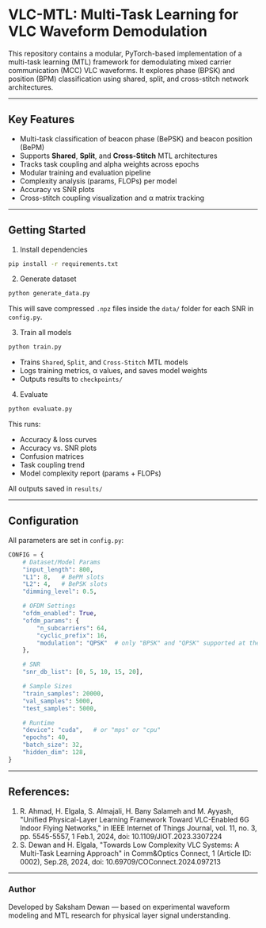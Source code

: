 # VLC-MTL: Multi-Task Learning for VLC Waveform Demodulation

This repository contains a modular, PyTorch-based implementation of a multi-task learning (MTL) framework for demodulating mixed carrier communication (MCC) VLC waveforms. It explores phase (BPSK) and position (BPM) classification using shared, split, and cross-stitch network architectures.

---

## Key Features

- Multi-task classification of beacon phase (BePSK) and beacon position (BePM)
- Supports **Shared**, **Split**, and **Cross-Stitch** MTL architectures
- Tracks task coupling and alpha weights across epochs
- Modular training and evaluation pipeline
- Complexity analysis (params, FLOPs) per model
- Accuracy vs SNR plots
- Cross-stitch coupling visualization and α matrix tracking

---

## Getting Started

1. Install dependencies
```bash
pip install -r requirements.txt
```

2. Generate dataset
```bash
python generate_data.py
```
This will save compressed `.npz` files inside the `data/` folder for each SNR in `config.py`.

3. Train all models
```bash
python train.py
```
- Trains `Shared`, `Split`, and `Cross-Stitch` MTL models
- Logs training metrics, α values, and saves model weights
- Outputs results to `checkpoints/`

4. Evaluate
```bash
python evaluate.py
```
This runs:
- Accuracy & loss curves
- Accuracy vs. SNR plots
- Confusion matrices
- Task coupling trend
- Model complexity report (params + FLOPs)

All outputs saved in `results/`

---

## Configuration

All parameters are set in `config.py`:

```python
CONFIG = {
    # Dataset/Model Params
    "input_length": 800,
    "L1": 8,   # BePM slots
    "L2": 4,   # BePSK slots
    "dimming_level": 0.5,

    # OFDM Settings
    "ofdm_enabled": True,
    "ofdm_params": {
        "n_subcarriers": 64,
        "cyclic_prefix": 16,
        "modulation": "QPSK"  # only "BPSK" and "QPSK" supported at the moment
    },

    # SNR
    "snr_db_list": [0, 5, 10, 15, 20],

    # Sample Sizes
    "train_samples": 20000,
    "val_samples": 5000,
    "test_samples": 5000,

    # Runtime
    "device": "cuda",   # or "mps" or "cpu"
    "epochs": 40,
    "batch_size": 32,
    "hidden_dim": 128,
}
```
---

## References:

1. R. Ahmad, H. Elgala, S. Almajali, H. Bany Salameh and M. Ayyash, "Unified Physical-Layer Learning Framework Toward VLC-Enabled 6G Indoor Flying Networks," in IEEE Internet of Things Journal, vol. 11, no. 3, pp. 5545-5557, 1 Feb.1, 2024, doi: 10.1109/JIOT.2023.3307224
2. S. Dewan and H. Elgala, "Towards Low Complexity VLC Systems: A Multi-Task Learning Approach" in Comm&Optics Connect, 1 (Article ID: 0002), Sep.28, 2024, doi: 10.69709/COConnect.2024.097213 

---
### Author

Developed by Saksham Dewan — based on experimental waveform modeling and MTL research for physical layer signal understanding.